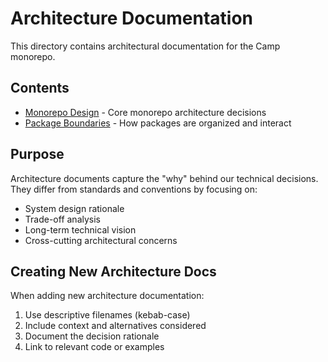 # Architecture Documentation

This directory contains architectural documentation for the Camp monorepo.

## Contents

- [Monorepo Design](monorepo-design.md) - Core monorepo architecture decisions
- [Package Boundaries](package-boundaries.md) - How packages are organized and interact

## Purpose

Architecture documents capture the "why" behind our technical decisions. They
differ from standards and conventions by focusing on:

- System design rationale
- Trade-off analysis
- Long-term technical vision
- Cross-cutting architectural concerns

## Creating New Architecture Docs

When adding new architecture documentation:

1. Use descriptive filenames (kebab-case)
2. Include context and alternatives considered
3. Document the decision rationale
4. Link to relevant code or examples